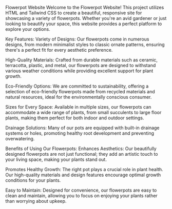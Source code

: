 Flowerpot Website
Welcome to the Flowerpot Website! This project utilizes HTML and Tailwind CSS to create a beautiful, responsive site for showcasing a variety of flowerpots. Whether you're an avid gardener or just looking to beautify your space, this website provides a perfect platform to explore your options.

Key Features:
Variety of Designs: Our flowerpots come in numerous designs, from modern minimalist styles to classic ornate patterns, ensuring there's a perfect fit for every aesthetic preference.

High-Quality Materials: Crafted from durable materials such as ceramic, terracotta, plastic, and metal, our flowerpots are designed to withstand various weather conditions while providing excellent support for plant growth.

Eco-Friendly Options: We are committed to sustainability, offering a selection of eco-friendly flowerpots made from recycled materials and natural resources, ideal for the environmentally conscious consumer.

Sizes for Every Space: Available in multiple sizes, our flowerpots can accommodate a wide range of plants, from small succulents to large floor plants, making them perfect for both indoor and outdoor settings.

Drainage Solutions: Many of our pots are equipped with built-in drainage systems or holes, promoting healthy root development and preventing overwatering.

Benefits of Using Our Flowerpots:
Enhances Aesthetics: Our beautifully designed flowerpots are not just functional; they add an artistic touch to your living space, making your plants stand out.

Promotes Healthy Growth: The right pot plays a crucial role in plant health. Our high-quality materials and design features encourage optimal growth conditions for your plants.

Easy to Maintain: Designed for convenience, our flowerpots are easy to clean and maintain, allowing you to focus on enjoying your plants rather than worrying about upkeep.

